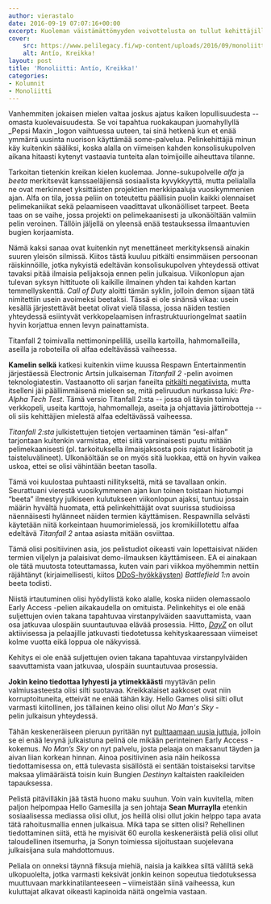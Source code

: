 ```yaml
---
author: vierastalo
date: 2016-09-19 07:07:16+00:00
excerpt: Kuoleman väistämättömyyden voivottelusta on tullut kehittäjille hankalaa alfa- ja beeta-vaiheiden ollessa merkityksettömiä markkinointitermejä.
cover:
    src: https://www.pelilegacy.fi/wp-content/uploads/2016/09/monoliitti5.jpg
    alt: Antío, Kreikka!
layout: post
title: 'Monoliitti: Antío, Kreikka!'
categories:
- Kolumnit
- Monoliitti
---
```


Vanhemmiten jokaisen mielen valtaa joskus ajatus kaiken lopullisuudesta -- omasta kuolevaisuudesta. Se voi tapahtua ruokakaupan juomahyllyllä _Pepsi Maxin _logon vaihtuessa uuteen, tai sinä hetkenä kun et enää ymmärrä uusinta nuorison käyttämää some-palvelua. Pelinkehittäjiä minun käy kuitenkin sääliksi, koska alalla on viimeisen kahden konsolisukupolven aikana hitaasti kytenyt vastaavia tunteita alan toimijoille aiheuttava tilanne.

Tarkoitan tietenkin kreikan kielen kuolemaa. Jonne-sukupolvelle _alfa_ ja _beeta_ merkitsevät kanssaeläjiensä sosiaalista kyvykkyyttä, mutta pelialalla ne ovat merkinneet yksittäisten projektien merkkipaaluja vuosikymmenien ajan. Alfa on tila, jossa peliin on toteutettu päällisin puolin kaikki olennaiset pelimekaniikat sekä pelaamiseen vaadittavat ulkonäölliset tarpeet. Beeta taas on se vaihe, jossa projekti on pelimekaanisesti ja ulkonäöltään valmiin pelin veroinen. Tällöin jäljellä on yleensä enää testauksessa ilmaantuvien bugien korjaamista.

Nämä kaksi sanaa ovat kuitenkin nyt menettäneet merkityksensä ainakin suuren yleisön silmissä. Kiitos tästä kuuluu pitkälti ensimmäisen persoonan räiskinnöille, jotka nykyistä edeltävän konsolisukupolven yhteydessä ottivat tavaksi pitää ilmaisia pelijaksoja ennen pelin julkaisua. Viikonlopun ajan tulevan syksyn hittituote oli kaikille ilmainen yhden tai kahden kartan temmellyskenttä. _Call of Duty_ aloitti tämän syklin, jolloin demon sijaan tätä nimitettiin usein avoimeksi beetaksi. Tässä ei ole sinänsä vikaa: usein kesällä järjestettävät beetat olivat vielä tilassa, jossa näiden testien yhteydessä esiintyvät verkkopelaamisen infrastruktuuriongelmat saatiin hyvin korjattua ennen levyn painattamista.

<div class="pullquote">Titanfall 2 toimivalla nettimoninpelillä, useilla kartoilla, hahmomalleilla, aseilla ja roboteilla oli alfaa edeltävässä vaiheessa.</div>

**Kamelin selkä** katkesi kuitenkin viime kuussa Respawn Entertainmentin järjestäessä Electronic Artsin julkaiseman _Titanfall 2_ -pelin avoimen teknologiatestin. Vastaanotto oli sarjan faneilta [pitkälti negatiivista](http://www.unilad.co.uk/gaming/titanfall-2-to-receive-big-changes-following-negative-fan-reception/), mutta itselleni jäi päällimmäisenä mieleen se, mitä peliruudun nurkassa luki: _Pre-Alpha Tech Test_. Tämä versio Titanfall 2:sta -- jossa oli täysin toimiva verkkopeli, useita karttoja, hahmomalleja, aseita ja ohjattavia jättirobotteja -- oli siis kehittäjien mielestä alfaa edeltävässä vaiheessa.

_Titanfall 2:sta_ julkistettujen tietojen vertaaminen tämän “esi-alfan” tarjontaan kuitenkin varmistaa, ettei siitä varsinaisesti puutu mitään pelimekaanisesti (pl. tarkoituksella ilmaisjaksosta pois rajatut lisärobotit ja taisteluvälineet). Ulkonäöltään se on myös sitä luokkaa, että on hyvin vaikea uskoa, ettei se olisi vähintään beetan tasolla.

Tämä voi kuulostaa puhtaasti nillitykseltä, mitä se tavallaan onkin. Seurattuani vierestä vuosikymmenen ajan kun toinen toistaan hiotumpi “beeta” ilmestyy julkiseen kulutukseen viikonlopun ajaksi, tuntuu jossain määrin hyvältä huomata, että pelinkehittäjät ovat suurissa studioissa näennäisesti hylänneet näiden termien käyttämisen. Respawnilla selvästi käytetään niitä korkeintaan huumorimielessä, jos kromikiillotettu alfaa edeltävä _Titanfall 2_ antaa asiasta mitään osviittaa.

Tämä olisi positiivinen asia, jos pelistudiot oikeasti vain lopettaisivat näiden termien viljelyn ja palaisivat demo-ilmauksen käyttämiseen. EA ei ainakaan ole tätä muutosta toteuttamassa, kuten vain pari viikkoa myöhemmin nettiin räjähtänyt (kirjaimellisesti, kiitos [DDoS-hyökkäysten](https://www.rockpapershotgun.com/2016/09/01/battlefield-1-beta-brought-down-by-ddos-attack/)) _Battlefield 1:n_ avoin beeta todisti.

Niistä irtautuminen olisi hyödyllistä koko alalle, koska niiden olemassaolo Early Access -pelien aikakaudella on omituista. Pelinkehitys ei ole enää suljettujen ovien takana tapahtuvaa virstanpylväiden saavuttamista, vaan osa jatkuvaa ulospäin suuntautuvaa elävää prosessia. Hitto, _[DayZ](http://store.steampowered.com/app/221100/)_ on ollut aktiivisessa ja pelaajille jatkuvasti tiedotetussa kehityskaaressaan viimeiset kolme vuotta eikä loppua ole näkyvissä.

<div class="pullquote">Kehitys ei ole enää suljettujen ovien takana tapahtuvaa virstanpylväiden saavuttamista vaan jatkuvaa, ulospäin suuntautuvaa prosessia.</div>

**Jokin keino tiedottaa lyhyesti ja ytimekkäästi** myytävän pelin valmiusasteesta olisi silti suotavaa. Kreikkalaiset aakkoset ovat niin korruptoituneita, etteivät ne enää tähän käy. Hello Games olisi silti ollut varmasti kiitollinen, jos tällainen keino olisi ollut _No Man's Sky_ -pelin julkaisun yhteydessä.

Tähän keskeneräiseen pieruun pyritään nyt [pulttaamaan uusia juttuja](http://www.no-mans-sky.com/2016/09/development-update/), jolloin se ei enää levynä julkaistuna pelinä ole mikään perinteinen Early Access -kokemus. _No Man’s Sky_ on nyt palvelu, josta pelaaja on maksanut täyden ja aivan liian korkean hinnan. Ainoa positiivinen asia näin heikossa tiedottamisessa on, että tulevasta sisällöstä ei sentään toistaiseksi tarvitse maksaa ylimääräistä toisin kuin Bungien _Destinyn_ kaltaisten raakileiden tapauksessa.

Pelistä pitävilläkin jää tästä huono maku suuhun. Voin vain kuvitella, miten paljon helpompaa Hello Gamesilla ja sen johtaja **Sean Murraylla** etenkin sosiaalisessa mediassa olisi ollut, jos heillä olisi ollut jokin helppo tapa avata tätä rahoitusmallia ennen julkaisua. Mikä tapa se sitten olisi? Rehellinen tiedottaminen siitä, että he myisivät 60 eurolla keskeneräistä peliä olisi ollut taloudellinen itsemurha, ja Sonyn toimiessa sijoitustaan suojelevana julkaisijana sula mahdottomuus.

Peliala on onneksi täynnä fiksuja miehiä, naisia ja kaikkea siltä väliltä sekä ulkopuolelta, jotka varmasti keksivät jonkin keinon sopeutua tiedotuksessa muuttuvaan markkinatilanteeseen – viimeistään siinä vaiheessa, kun kuluttajat alkavat oikeasti kapinoida näitä ongelmia vastaan.
